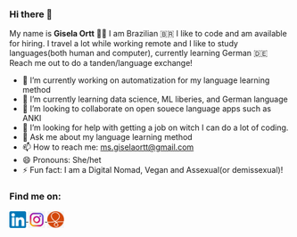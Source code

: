 ### Hi there 👋

My name is **Gisela Ortt** 🙆‍♀️ I am Brazilian 🇧🇷 I like to code and am available for hiring.
I travel a lot while working remote and I like to study languages(both human and computer), currently learning German 🇩🇪 Reach me out to do a tanden/language exchange!

- 🔭 I’m currently working on automatization for my language learning method
- 🌱 I’m currently learning data science, ML liberies, and German language
- 👯 I’m looking to collaborate on open souece language apps such as ANKI
- 🤔 I’m looking for help with getting a job on witch I can do a lot of coding.
- 💬 Ask me about my language learning method
- 📫 How to reach me: ms.giselaortt@gmail.com
- 😄 Pronouns: She/het
- ⚡ Fun fact: I am a Digital Nomad, Vegan and Assexual(or demissexual)!

 <div>
 
 <h3 align="left"> Find me on: </h3> 
 <a href="https://www.linkedin.com/in/gisela-ortt-2bb40a196/" target="blank"><img align="center" src="linkedinLogo.png" alt="linkedin" height="30" width="30"/>  </a>
 <a href="https://www.instagram.com/giselaortt/" target="blank"><img align="center" src="instagramLogo.png" alt="instagram" height="30" width="30"/> </a>
 <a href="https://www.couchsurfing.com/people/giselaortt" target="blank"><img align="center" src="couchsurfingLogo.jpg" alt="couchsurfing" height="30" width="30"/> </a>

 </div>

